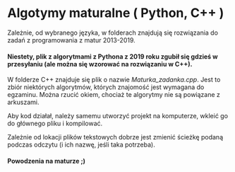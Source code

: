 # Algotymy maturalne ( Python, C++ )
Zależnie, od wybranego języka, w folderach znajdują się rozwiązania do zadań z programowania z matur 2013-2019.

#### Niestety, plik z algorytmami z Pythona z 2019 roku zgubił się gdzieś w przesyłaniu (ale można się wzorować na rozwiązaniu w C++).

W folderze C++ znajduje się plik o nazwie *Maturka_zadanka.cpp*. Jest to zbiór niektórych algorytmów, których znajomość jest wymagana do egzaminu.
Można rzucić okiem, chociaż te algorytmy nie są powiązane z arkuszami.

Aby kod działał, należy samemu utworzyć projekt na komputerze, wkleić go do głównego pliku i kompilować.

Zależnie od lokacji plików tekstowych dobrze jest zmienić ścieżkę podaną podczas odczytu (i ich nazwę, jeśli taka potrzeba).

#### Powodzenia na maturze ;)